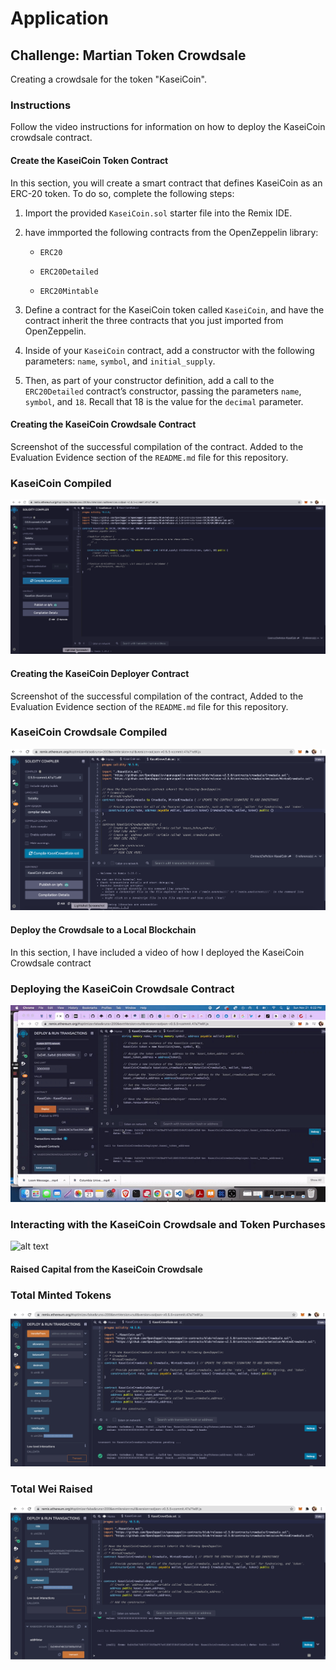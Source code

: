 # Application

## Challenge: Martian Token Crowdsale

Creating a crowdsale for the token "KaseiCoin".  

### Instructions

Follow the video instructions for information on how to deploy the KaseiCoin crowdsale contract.


#### Create the KaseiCoin Token Contract

In this section, you will create a smart contract that defines KaseiCoin as an ERC-20 token. To do so, complete the following steps:

1. Import the provided `KaseiCoin.sol` starter file into the Remix IDE.

2.  have immported the following contracts from the OpenZeppelin library:

    * `ERC20`

    * `ERC20Detailed`

    * `ERC20Mintable`

3. Define a contract for the KaseiCoin token called `KaseiCoin`, and have the contract inherit the three contracts that you just imported from OpenZeppelin.

4. Inside of your `KaseiCoin` contract, add a constructor with the following parameters: `name`, `symbol`, and `initial_supply`.

5. Then, as part of your constructor definition, add a call to the `ERC20Detailed` contract’s constructor, passing the parameters `name`, `symbol`, and `18`. Recall that 18 is the value for the `decimal` parameter.


#### Creating the KaseiCoin Crowdsale Contract

Screenshot of the successful compilation of the contract.  Added to the Evaluation Evidence section of the `README.md` file for this repository.

### KaseiCoin Compiled
![alt text](https://github.com/madhugirl/crowd-sale/blob/main/Evaluation%20Evidence/KaseiCoin%20compile.png)

#### Creating the KaseiCoin Deployer Contract

Screenshot of the successful compilation of the contract, Added to the Evaluation Evidence section of the `README.md` file for this repository.

### KaseiCoin Crowdsale Compiled
![alt text](https://github.com/madhugirl/crowd-sale/blob/main/Evaluation%20Evidence/Kasei%20CrowdSale%20complie.png)

#### Deploy the Crowdsale to a Local Blockchain

In this section, I have included a video of how I deployed the KaseiCoin Crowdsale contract

### Deploying the KaseiCoin Crowdsale Contract
![alt text](https://github.com/madhugirl/crowd-sale/blob/main/Evaluation%20Evidence/contract%20deployment.gif)

### Interacting with the KaseiCoin Crowdsale and Token Purchases
![alt text](https://github.com/madhugirl/crowd-sale/blob/main/Evaluation%20Evidence/proof%20of%20coin%20purchase.gif)

#### Raised Capital from the KaseiCoin Crowdsale

### Total Minted Tokens
![alt text](https://github.com/madhugirl/crowd-sale/blob/main/Evaluation%20Evidence/75000000000000000100%20total%20supply%20minted%20tokens.png)

### Total Wei Raised
![alt text](https://github.com/madhugirl/crowd-sale/blob/main/Evaluation%20Evidence/85000000000000000110%20wei%20raised.png)

